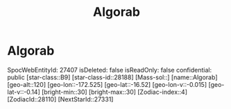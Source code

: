 ﻿---
title: "Algorab"
location: [-16.52,-172.525,120]
type: Station
tags:
- astro/Star

---

# Algorab

SpocWebEntityId: 27407
isDeleted: false
isReadOnly: false
confidential: public
[star-class::B9]
[star-class-id::28188]
[Mass-sol::]
[name::Algorab]
[geo-alt::120]
[geo-lon::-172.525]
[geo-lat::-16.52]
[geo-lon-v::-0.015]
[geo-lat-v::-0.14]
[bright-min::30]
[bright-max::30]
[Zodiac-index::4]
[ZodiacId::28110]
[NextStarId::27331]

